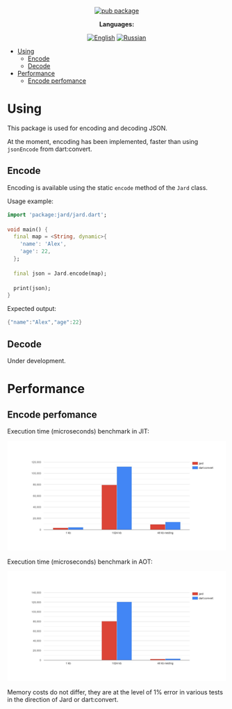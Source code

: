<div align="center">

[![pub package](https://img.shields.io/pub/v/jard.svg?label=jard&color=blue)](https://pub.dev/packages/jard)

**Languages:**
  
[![English](https://img.shields.io/badge/Language-English-blue?style=?style=flat-square)](README.md)
[![Russian](https://img.shields.io/badge/Language-Russian-blue?style=?style=flat-square)](README.ru.md)

</div>

- [Using](#using)
  - [Encode](#encode)
  - [Decode](#decode)
- [Performance](#performance)
  - [Encode perfomance](#encode-perfomance)

# Using

This package is used for encoding and decoding JSON.

At the moment, encoding has been implemented, faster than using `jsonEncode` from dart:convert.

## Encode

Encoding is available using the static `encode` method of the `Jard` class.

Usage example:

```dart
import 'package:jard/jard.dart';

void main() {
  final map = <String, dynamic>{
    'name': 'Alex',
    'age': 22,
  };

  final json = Jard.encode(map);

  print(json);
}
```

Expected output:

```dart
{"name":"Alex","age":22}
```

## Decode

Under development.

# Performance

## Encode perfomance

Execution time (microseconds) benchmark in JIT:

<img src="https://raw.githubusercontent.com/GlebBatykov/jard/main/doc/images/time-jit.jpg" width="1200px"/>

Execution time (microseconds) benchmark in AOT:

<img src="https://raw.githubusercontent.com/GlebBatykov/jard/main/doc/images/time-aot.jpg" width="1200px"/>

Memory costs do not differ, they are at the level of 1% error in various tests in the direction of Jard or dart:convert.
